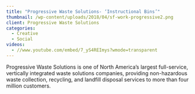 ```yaml
---
title: "Progressive Waste Solutions- ‘Instructional Bins’"
thumbnail: /wp-content/uploads/2018/04/sf-work-progressive2.png
client: Progressive Waste Solutions
categories:
  - Creative
  - Social
videos:
  - //www.youtube.com/embed/7_yS4REImys?wmode=transparent
---
```

<p>
 Progressive Waste Solutions is one of North
                              America’s largest full-service, vertically
                              integrated waste solutions companies, providing
                              non-hazardous waste collection, recycling, and
                              landfill disposal services to more than four
                              million customers.
</p>

